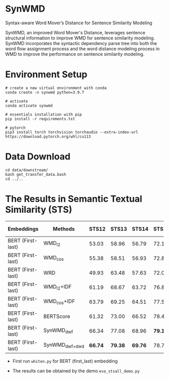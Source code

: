 # SynWMD
Syntax-aware Word Mover’s Distance for Sentence Similarity Modeling

SynWMD, an improved Word Mover's Distance, leverages sentence structural information to improve WMD for sentence similarity modeling. SynWMD incorporates the syntactic dependency parse tree into both the word flow assignment process and the word distance modeling process in WMD to improve the performance on sentence similarity modeling.

# Environment Setup

```
# create a new virtual environment with conda 
conda create -n synwmd python=3.9.7

# activate
conda activate synwmd

# essentials installation with pip
pip install -r requirements.txt

# pytorch
pip3 install torch torchvision torchaudio --extra-index-url https://download.pytorch.org/whl/cu113
```

# Data Download
```
cd data/downstream/
bash get_transfer_data.bash
cd ../..
```

# The Results in Semantic Textual Similarity (STS)

Embeddings        | Methods | STS12 | STS13 | STS14 | STS15 | STS16 | STS-B | Avg.
------------------|---------|-------|-------|-------|-------|-------|-------|-----
BERT (First-last) |WMD<sub>l2</sub>| 53.03 | 58.96 | 56.79 | 72.11 | 63.56 | 61.01 | 60.91
BERT (First-last) |WMD<sub>cos</sub>| 55.38 | 58.51 | 56.93 | 72.81 | 64.47 | 61.80 | 61.65
BERT (First-last) |WRD| 49.93 | 63.48 | 57.63 | 72.04 | 64.11 | 61.92 | 61.52
BERT (First-last) |WMD<sub>l2</sub>+IDF | 61.19 | 68.67 | 63.72 | 76.87 | 70.16 | 69.56 | 68.36
BERT (First-last) |WMD<sub>cos</sub>+IDF | 63.79 | 69.25| 64.51 | 77.58 | 71.7 | 70.69 | 69.59
BERT (First-last) |BERTScore| 61.32 | 73.00 | 66.52 | 78.47 | 73.43 | 71.77 | 70.75
BERT (First-last) |SynWMD<sub>dwf</sub> | 66.34 | 77.08 | 68.96 | **79.13** | 74.05 | 74.06 | 73.27 
BERT (First-last) |SynWMD<sub>dwf+dwd</sub> | **66.74** | **79.38** | **69.76** | 78.77 | **75.52** | **74.81** | **74.16**

- First run `whiten.py` for BERT (first_last) embedding

- The results can be obtained by the demo `eva_stsall_demo.py`
